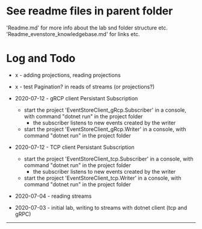 # See readme files in parent folder 
'Readme.md' for more info about the lab snd folder structure etc.
'Readme_evenstore_knowledgebase.md' for links etc.


# Log and Todo 

- x - adding projections, reading projections
- x - test Pagination? in reads of streams (or projections?)

- 2020-07-12  -  gRCP client Persistant Subscription
    - start the project 'EventStoreClient_gRcp.Subscriber' in a console, with command "dotnet run" in the project folder
        - the subscriber listens to new events created by the writer
    - start the project 'EventStoreClient_gRcp.Writer' in a console, with command "dotnet run" in the project folder

- 2020-07-12  -  TCP client Persistant Subscription
    - start the project 'EventStoreClient_tcp.Subscriber' in a console, with command "dotnet run" in the project folder
        - the subscriber listens to new events created by the writer
    - start the project 'EventStoreClient_tcp.Writer' in a console, with command "dotnet run" in the project folder

- 2020-07-04  - reading streams
- 2020-07-03  - initial lab, writing to streams with dotnet client (tcp and gRPC) 

-------------------------- 